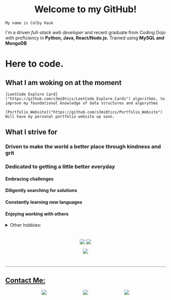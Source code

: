 <h1 align="center"> 
Welcome to my GitHub!</h1>

<p align = "center">

    My name is Colby Kauk

I'm a driven *full-stack web developer* and recent graduate from Coding Dojo with proficiency in __Python, Java, React/Node.js.__ Trained using __MySQL and MongoDB__

# Here to code. 
    
## What I am woking on at the moment
    
    [LeetCode Explore Card]("https://github.com/s3mi0tics/LeetCode_Explore_Cards") algorithms, to improve my foundational knowledge of data structures and algorythms
    
    [Portfolio_Website]("https://github.com/s3mi0tics/Portfolio_Website") Will have my personal portfolio website up soon.

## What I strive for
    
### Driven to make the world a better place through kindness and grit
### Dedicated to getting a little better everyday
#### Embracing challenges
#### Diligently searching for solutions
#### Constantly learning new languages
#### Enjoying working with others

<details>
<summary>Other hobbies:
</summary>
<br> 

- Handstands 
- Juggling
- Spinning poi
- Playing music, specifically the Brazilian pandeiro and samba
- Personal fitness: HIIT, HOT ROOM, BARRY'S, PELOTON
- Listening to books and learning about how the human brain functions. Particularly interested in its biases and shortcomings.
</details>

<p align="center" style="padding-top: 20px">
    <img align="center" src="https://github-readme-stats.vercel.app/api?username=s3mi0tics&show_icons=true&theme=merko&line_height=27" />
    <img align="center" src="https://github-readme-stats.vercel.app/api/top-langs/?username=s3mi0tics&theme=merko&hide=html,css, shell">
</p>
<p align="center" style="border-bottom: 1px solid gray; padding-bottom: 40px"> 
<img src="https://github-readme-streak-stats.herokuapp.com/?user=s3mi0tics&show_icons=true&locale=en&layout=compact&theme=merko&line_height=0"> 
</p>
<h2 style="text-decoration: underline">Contact Me:</h2>
<p style="display: flex; justify-content: space-evenly; align-items: center;">
    <a href="mailto:colby.kauk@gmail.com?subject=Hello from your GitHub page!" target="_blank" rel="noopener noreferrer">
    <img src="https://img.shields.io/badge/-GMAIL-FFFFFF?style=for-the-badge&logo=gmail&logoColor=E45139"/>
    </a>
    <a href="https://www.linkedin.com/in/colby-kauk/" target="_blank" rel="noopener noreferrer"><img src="https://img.shields.io/badge/-LinkedIn-333333?style=for-the-badge&logo=linkedin&logoColor=0A66C2"/>
    </a>
    <a href="https://discordapp.com/users/796608485437210694" target="_blank" rel="noopener noreferrer"><img src="https://img.shields.io/badge/-DISCORD-444444?style=for-the-badge&logo=discord&logoColor=7289DA"/>
    </a>
</p>
